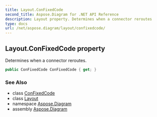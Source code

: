 ```yaml
---
title: Layout.ConFixedCode
second_title: Aspose.Diagram for .NET API Reference
description: Layout property. Determines when a connector reroutes
type: docs
url: /net/aspose.diagram/layout/confixedcode/
---
```

## Layout.ConFixedCode property

Determines when a connector reroutes.

```csharp
public ConFixedCode ConFixedCode { get; }
```

### See Also

* class [ConFixedCode](../../confixedcode/)
* class [Layout](../)
* namespace [Aspose.Diagram](../../layout/)
* assembly [Aspose.Diagram](../../../)


